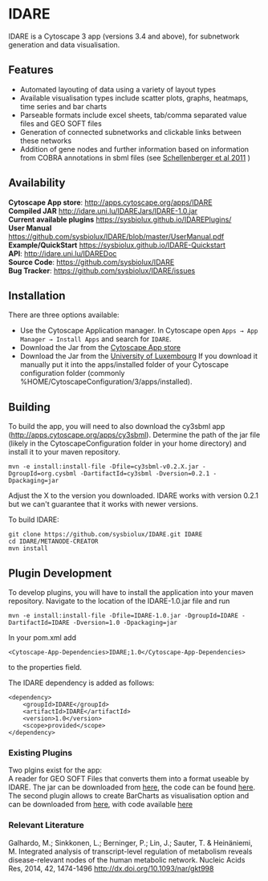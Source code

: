 # IDARE

IDARE is a Cytoscape 3 app (versions 3.4 and above), for subnetwork generation and data visualisation.

## Features
* Automated layouting of data using a variety of layout types
* Available visualisation types include scatter plots, graphs, heatmaps, time series and bar charts
* Parseable formats include excel sheets, tab/comma separated value files and GEO SOFT files
* Generation of connected subnetworks and clickable links between these networks
* Addition of gene nodes and further information based on information from COBRA annotations in sbml files (see [Schellenberger et al 2011](http://www.nature.com/nprot/journal/v6/n9/abs/nprot.2011.308.html) )

## Availability
**Cytoscape App store**: http://apps.cytoscape.org/apps/IDARE  
**Compiled JAR** http://idare.uni.lu/IDAREJars/IDARE-1.0.jar  
**Current available plugins** https://sysbiolux.github.io/IDAREPlugins/  
**User Manual** https://github.com/sysbiolux/IDARE/blob/master/UserManual.pdf  
**Example/QuickStart** https://sysbiolux.github.io/IDARE-Quickstart  
**API**: http://idare.uni.lu/IDAREDoc  
**Source Code**: https://github.com/sysbiolux/IDARE  
**Bug Tracker**: https://github.com/sysbiolux/IDARE/issues  
 
## Installation
There are three options available:
* Use the Cytoscape Application manager. In Cytoscape open `Apps → App Manager → Install Apps` and search for `IDARE`. 
* Download the Jar from the [Cytoscape App store](http://apps.cytoscape.org/apps/IDARE)
* Download the Jar from the [University of Luxembourg](http://idare-server.uni.lu/IDAREJars/IDARE-1.0.jar)
If you download it manually put it into the apps/installed folder of your Cytoscape configuration folder (commonly %HOME/CytoscapeConfiguration/3/apps/installed).

## Building
To build the app, you will need to also download the cy3sbml app (http://apps.cytoscape.org/apps/cy3sbml).
Determine the path of the jar file (likely in the CytoscapeConfiguration folder in your home directory) and install it to your maven repository.

```
mvn -e install:install-file -Dfile=cy3sbml-v0.2.X.jar -DgroupId=org.cysbml -DartifactId=cy3sbml -Dversion=0.2.1 -Dpackaging=jar
```
Adjust the X to the version you downloaded. IDARE works with version 0.2.1 but we can't guarantee that it works with newer versions.

To build IDARE:
```
git clone https://github.com/sysbiolux/IDARE.git IDARE
cd IDARE/METANODE-CREATOR
mvn install
```
## Plugin Development

To develop plugins, you will have to install the application into your maven repository.
Navigate to the location of the IDARE-1.0.jar file and run
```
mvn -e install:install-file -Dfile=IDARE-1.0.jar -DgroupId=IDARE -DartifactId=IDARE -Dversion=1.0 -Dpackaging=jar
```

In your pom.xml add
```
<Cytoscape-App-Dependencies>IDARE;1.0</Cytoscape-App-Dependencies>
```
to the properties field.

The IDARE dependency is added as follows:
```
<dependency>
	<groupId>IDARE</groupId>
	<artifactId>IDARE</artifactId>
	<version>1.0</version>
	<scope>provided</scope>	
</dependency>
```
### Existing Plugins
Two plgins exist for the app:  
A reader for GEO SOFT Files that converts them into a format useable by IDARE. The jar can be downloaded from [here](http://idare-server.uni.lu/IDAREJars/IDAREGEOSOFTPlugin.jar), the code can be found [here](https://github.com/sysbiolux/IDAREGEOSoftReader).  
The second plugin allows to create BarCharts as visualisation option and can be downloaded from [here](http://idare-server.uni.lu/IDAREJars/IDAREBarChartPlugin.jar), with code available [here](https://github.com/sysbiolux/IDAREBarChartsPlugin)


### Relevant Literature
Galhardo, M.; Sinkkonen, L.; Berninger, P.; Lin, J.; Sauter, T. & Heinäniemi, M. Integrated analysis of transcript-level regulation of metabolism reveals disease-relevant nodes of the human metabolic network. Nucleic Acids Res, 2014, 42, 1474-1496
http://dx.doi.org/10.1093/nar/gkt998
